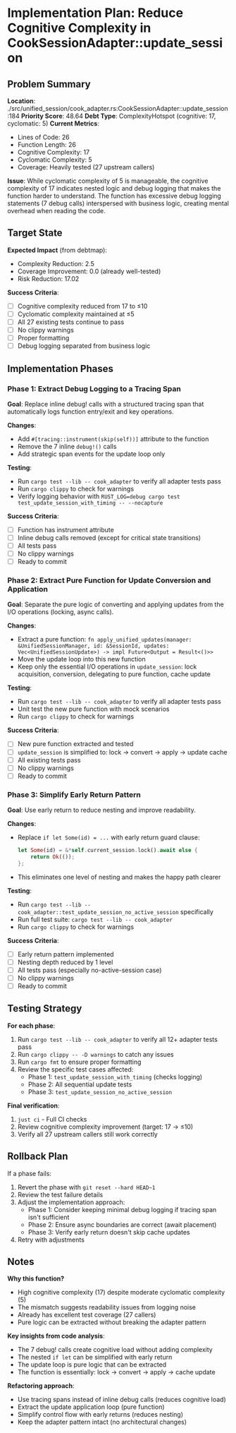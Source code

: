 # Implementation Plan: Reduce Cognitive Complexity in CookSessionAdapter::update_session

## Problem Summary

**Location**: ./src/unified_session/cook_adapter.rs:CookSessionAdapter::update_session:184
**Priority Score**: 48.64
**Debt Type**: ComplexityHotspot (cognitive: 17, cyclomatic: 5)
**Current Metrics**:
- Lines of Code: 26
- Function Length: 26
- Cognitive Complexity: 17
- Cyclomatic Complexity: 5
- Coverage: Heavily tested (27 upstream callers)

**Issue**: While cyclomatic complexity of 5 is manageable, the cognitive complexity of 17 indicates nested logic and debug logging that makes the function harder to understand. The function has excessive debug logging statements (7 debug calls) interspersed with business logic, creating mental overhead when reading the code.

## Target State

**Expected Impact** (from debtmap):
- Complexity Reduction: 2.5
- Coverage Improvement: 0.0 (already well-tested)
- Risk Reduction: 17.02

**Success Criteria**:
- [ ] Cognitive complexity reduced from 17 to ≤10
- [ ] Cyclomatic complexity maintained at ≤5
- [ ] All 27 existing tests continue to pass
- [ ] No clippy warnings
- [ ] Proper formatting
- [ ] Debug logging separated from business logic

## Implementation Phases

### Phase 1: Extract Debug Logging to a Tracing Span

**Goal**: Replace inline debug! calls with a structured tracing span that automatically logs function entry/exit and key operations.

**Changes**:
- Add `#[tracing::instrument(skip(self))]` attribute to the function
- Remove the 7 inline `debug!()` calls
- Add strategic span events for the update loop only

**Testing**:
- Run `cargo test --lib -- cook_adapter` to verify all adapter tests pass
- Run `cargo clippy` to check for warnings
- Verify logging behavior with `RUST_LOG=debug cargo test test_update_session_with_timing -- --nocapture`

**Success Criteria**:
- [ ] Function has instrument attribute
- [ ] Inline debug calls removed (except for critical state transitions)
- [ ] All tests pass
- [ ] No clippy warnings
- [ ] Ready to commit

### Phase 2: Extract Pure Function for Update Conversion and Application

**Goal**: Separate the pure logic of converting and applying updates from the I/O operations (locking, async calls).

**Changes**:
- Extract a pure function: `fn apply_unified_updates(manager: &UnifiedSessionManager, id: &SessionId, updates: Vec<UnifiedSessionUpdate>) -> impl Future<Output = Result<()>>`
- Move the update loop into this new function
- Keep only the essential I/O operations in `update_session`: lock acquisition, conversion, delegating to pure function, cache update

**Testing**:
- Run `cargo test --lib -- cook_adapter` to verify all adapter tests pass
- Unit test the new pure function with mock scenarios
- Run `cargo clippy` to check for warnings

**Success Criteria**:
- [ ] New pure function extracted and tested
- [ ] `update_session` is simplified to: lock → convert → apply → update cache
- [ ] All existing tests pass
- [ ] No clippy warnings
- [ ] Ready to commit

### Phase 3: Simplify Early Return Pattern

**Goal**: Use early return to reduce nesting and improve readability.

**Changes**:
- Replace `if let Some(id) = ...` with early return guard clause:
  ```rust
  let Some(id) = &*self.current_session.lock().await else {
      return Ok(());
  };
  ```
- This eliminates one level of nesting and makes the happy path clearer

**Testing**:
- Run `cargo test --lib -- cook_adapter::test_update_session_no_active_session` specifically
- Run full test suite: `cargo test --lib -- cook_adapter`
- Run `cargo clippy` to check for warnings

**Success Criteria**:
- [ ] Early return pattern implemented
- [ ] Nesting depth reduced by 1 level
- [ ] All tests pass (especially no-active-session case)
- [ ] No clippy warnings
- [ ] Ready to commit

## Testing Strategy

**For each phase**:
1. Run `cargo test --lib -- cook_adapter` to verify all 12+ adapter tests pass
2. Run `cargo clippy -- -D warnings` to catch any issues
3. Run `cargo fmt` to ensure proper formatting
4. Review the specific test cases affected:
   - Phase 1: `test_update_session_with_timing` (checks logging)
   - Phase 2: All sequential update tests
   - Phase 3: `test_update_session_no_active_session`

**Final verification**:
1. `just ci` - Full CI checks
2. Review cognitive complexity improvement (target: 17 → ≤10)
3. Verify all 27 upstream callers still work correctly

## Rollback Plan

If a phase fails:
1. Revert the phase with `git reset --hard HEAD~1`
2. Review the test failure details
3. Adjust the implementation approach:
   - Phase 1: Consider keeping minimal debug logging if tracing span isn't sufficient
   - Phase 2: Ensure async boundaries are correct (await placement)
   - Phase 3: Verify early return doesn't skip cache updates
4. Retry with adjustments

## Notes

**Why this function?**
- High cognitive complexity (17) despite moderate cyclomatic complexity (5)
- The mismatch suggests readability issues from logging noise
- Already has excellent test coverage (27 callers)
- Pure logic can be extracted without breaking the adapter pattern

**Key insights from code analysis**:
- The 7 debug! calls create cognitive load without adding complexity
- The nested `if let` can be simplified with early return
- The update loop is pure logic that can be extracted
- The function is essentially: lock → convert → apply → cache update

**Refactoring approach**:
- Use tracing spans instead of inline debug calls (reduces cognitive load)
- Extract the update application loop (pure function)
- Simplify control flow with early returns (reduces nesting)
- Keep the adapter pattern intact (no architectural changes)
